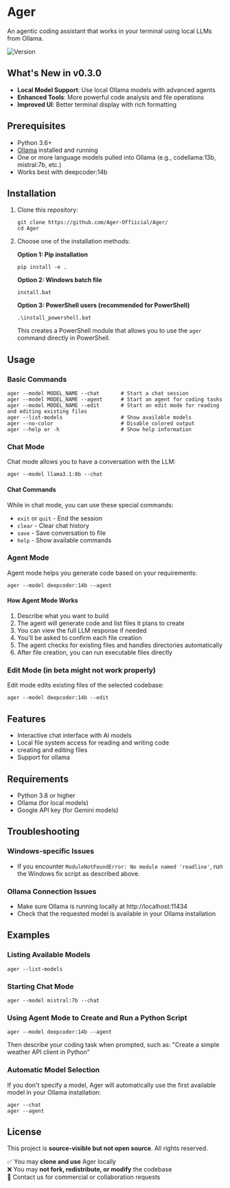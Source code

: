 # Ager

An agentic coding assistant that works in your terminal using local LLMs from Ollama.

![Version](https://img.shields.io/badge/version-0.3.2-blue)

## What's New in v0.3.0


- **Local Model Support**: Use local Ollama models with advanced agents
- **Enhanced Tools**: More powerful code analysis and file operations
- **Improved UI**: Better terminal display with rich formatting

## Prerequisites

- Python 3.6+
- [Ollama](https://ollama.ai/) installed and running
- One or more language models pulled into Ollama (e.g., codellama:13b, mistral:7b, etc.)
- Works best with deepcoder:14b

## Installation

1. Clone this repository:
   ```
   git clone https://github.com/Ager-Offiicial/Ager/
   cd Ager
   ```

2. Choose one of the installation methods:

   **Option 1: Pip installation**
   ```
   pip install -e .
   ```
   
   **Option 2: Windows batch file**
   ```
   install.bat
   ```
   
   **Option 3: PowerShell users (recommended for PowerShell)**
   ```
   .\install_powershell.bat
   ```
   This creates a PowerShell module that allows you to use the `ager` command directly in PowerShell.

## Usage

### Basic Commands

```
ager --model MODEL_NAME --chat       # Start a chat session
ager --model MODEL_NAME --agent      # Start an agent for coding tasks
ager --model MODEL_NAME --edit       # Start an edit mode for reading and editing existing files
ager --list-models                   # Show available models
ager --no-color                      # Disable colored output
ager --help or -h                    # Show help information
```



### Chat Mode

Chat mode allows you to have a conversation with the LLM:

```
ager --model llama3.1:8b --chat
```

#### Chat Commands

While in chat mode, you can use these special commands:
- `exit` or `quit` - End the session
- `clear` - Clear chat history
- `save` - Save conversation to file
- `help` - Show available commands

### Agent Mode

Agent mode helps you generate code based on your requirements:

```
ager --model deepcoder:14b --agent
```

#### How Agent Mode Works

1. Describe what you want to build
2. The agent will generate code and list files it plans to create
3. You can view the full LLM response if needed
4. You'll be asked to confirm each file creation
5. The agent checks for existing files and handles directories automatically
6. After file creation, you can run executable files directly

### Edit Mode (in beta might not work properly)

Edit mode edits existing files of the selected codebase:

```
ager --model deepcoder:14b --edit
```

## Features

- Interactive chat interface with AI models
- Local file system access for reading and writing code
- creating and editing files
- Support for ollama



## Requirements

- Python 3.8 or higher
- Ollama (for local models)
- Google API key (for Gemini models)




## Troubleshooting

### Windows-specific Issues
- If you encounter `ModuleNotFoundError: No module named 'readline'`, run the Windows fix script as described above.

### Ollama Connection Issues
- Make sure Ollama is running locally at http://localhost:11434
- Check that the requested model is available in your Ollama installation


## Examples

### Listing Available Models

```
ager --list-models
```

### Starting Chat Mode

```
ager --model mistral:7b --chat
```

### Using Agent Mode to Create and Run a Python Script

```
ager --model deepcoder:14b --agent
```

Then describe your coding task when prompted, such as: "Create a simple weather API client in Python"



### Automatic Model Selection

If you don't specify a model, Ager will automatically use the first available model in your Ollama installation:

```
ager --chat
ager --agent
```

## License

This project is **source-visible but not open source**. All rights reserved.

✅ You may **clone and use** Ager locally  
❌ You may **not fork, redistribute, or modify** the codebase  
📩 Contact us for commercial or collaboration requests  
